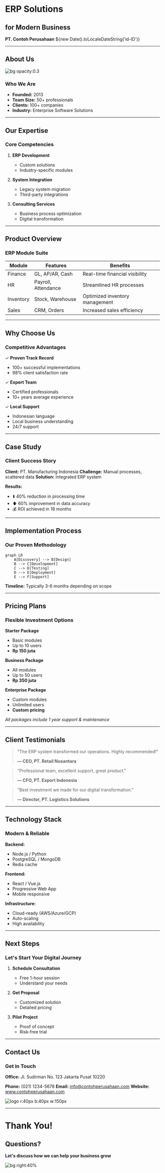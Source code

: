 <!--
aksara:true
type: presentation
size: 16:9
meta:
    title: Company Presentation
    subtitle: ERP Solutions for Modern Business
    author: PT. Contoh Perusahaan
    date: ${new Date().toLocaleDateString('id-ID')}
theme: corporate
-->

# ERP Solutions
## for Modern Business

**PT. Contoh Perusahaan**
${new Date().toLocaleDateString('id-ID')}

---

## About Us

![bg opacity:0.3](./images/office.jpg)

### Who We Are

- **Founded:** 2013
- **Team Size:** 50+ professionals
- **Clients:** 100+ companies
- **Industry:** Enterprise Software Solutions

---

## Our Expertise

### Core Competencies

1. **ERP Development**
   - Custom solutions
   - Industry-specific modules

2. **System Integration**
   - Legacy system migration
   - Third-party integrations

3. **Consulting Services**
   - Business process optimization
   - Digital transformation

---

## Product Overview

### ERP Module Suite

| Module | Features | Benefits |
|--------|----------|----------|
| Finance | GL, AP/AR, Cash | Real-time financial visibility |
| HR | Payroll, Attendance | Streamlined HR processes |
| Inventory | Stock, Warehouse | Optimized inventory management |
| Sales | CRM, Orders | Increased sales efficiency |

---

## Why Choose Us

### Competitive Advantages

✓ **Proven Track Record**
- 100+ successful implementations
- 98% client satisfaction rate

✓ **Expert Team**
- Certified professionals
- 10+ years average experience

✓ **Local Support**
- Indonesian language
- Local business understanding
- 24/7 support

---

## Case Study

### Client Success Story

**Client:** PT. Manufacturing Indonesia
**Challenge:** Manual processes, scattered data
**Solution:** Integrated ERP system

**Results:**
- ⬇️ 40% reduction in processing time
- ⬆️ 60% improvement in data accuracy
- 💰 ROI achieved in 18 months

---

## Implementation Process

### Our Proven Methodology

```mermaid
graph LR
    A[Discovery] --> B[Design]
    B --> C[Development]
    C --> D[Testing]
    D --> E[Deployment]
    E --> F[Support]
```

**Timeline:** Typically 3-6 months depending on scope

---

## Pricing Plans

### Flexible Investment Options

**Starter Package**
- Basic modules
- Up to 10 users
- **Rp 150 juta**

**Business Package**
- All modules
- Up to 50 users
- **Rp 350 juta**

**Enterprise Package**
- Custom modules
- Unlimited users
- **Custom pricing**

*All packages include 1 year support & maintenance*

---

## Client Testimonials

> "The ERP system transformed our operations. Highly recommended!"
>
> **— CEO, PT. Retail Nusantara**

> "Professional team, excellent support, great product."
>
> **— CFO, PT. Export Indonesia**

> "Best investment we made for our digital transformation."
>
> **— Director, PT. Logistics Solutions**

---

## Technology Stack

### Modern & Reliable

**Backend:**
- Node.js / Python
- PostgreSQL / MongoDB
- Redis cache

**Frontend:**
- React / Vue.js
- Progressive Web App
- Mobile responsive

**Infrastructure:**
- Cloud-ready (AWS/Azure/GCP)
- Auto-scaling
- High availability

---

## Next Steps

### Let's Start Your Digital Journey

1. **Schedule Consultation**
   - Free 1-hour session
   - Understand your needs

2. **Get Proposal**
   - Customized solution
   - Detailed pricing

3. **Pilot Project**
   - Proof of concept
   - Risk-free trial

---

## Contact Us

### Get in Touch

**Office:**
Jl. Sudirman No. 123
Jakarta Pusat 10220

**Phone:** (021) 1234-5678
**Email:** info@contohperusahaan.com
**Website:** www.contohperusahaan.com

![logo r:40px b:40px w:150px](./logo.png)

---

# Thank You!

## Questions?

**Let's discuss how we can help your business grow**

![bg right:40%](./images/team.jpg)
